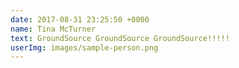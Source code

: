 ```yaml
---
date: 2017-08-31 23:25:50 +0000
name: Tina McTurner
text: GroundSource GroundSource GroundSource!!!!!
userImg: images/sample-person.png
---
```

